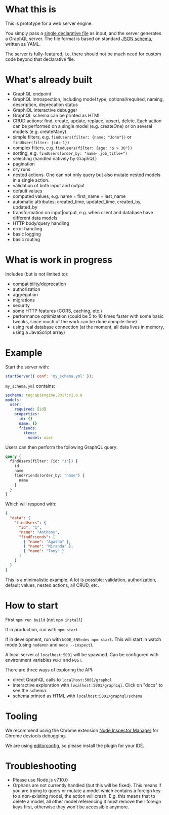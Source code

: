 # What this is

This is prototype for a web server engine.

You simply pass a [single declarative file](https://github.com/Coursio/api-engine/blob/master/examples/pet.schema.yml) as input, and the server generates a GraphQL server. The file format is based on standard [JSON schema](http://json-schema.org/), written as YAML.

The server is fully-featured, i.e. there should not be much need for custom code beyond that declarative file.

# What's already built

  - GraphQL endpoint
  - GraphQL introspection, including model type, optional/required, naming, description, deprecation status
  - GraphiQL interactive debugger
  - GraphQL schema can be printed as HTML
  - CRUD actions: find, create, update, replace, upsert, delete. Each action can be performed on a single model (e.g. createOne) or on several models (e.g. createMany).
  - simple filters, e.g. `findUsers(filter: {name: "John"})` or `findUser(filter: {id: 1})`
  - complex filters, e.g. `findUsers(filter: {age: "$ > 30"})`
  - sorting, e.g. `findUsers(order_by: "name-,job_title+")`
  - selecting (handled natively by GraphQL)
  - pagination
  - dry runs
  - nested actions. One can not only query but also mutate nested models in a single action.
  - validation of both input and output
  - default values
  - computed values, e.g. name = first_name + last_name
  - automatic attributes: created_time, updated_time, created_by, updated_by
  - transformation on input|output, e.g. when client and database have different data models
  - HTTP body/query handling
  - error handling
  - basic logging
  - basic routing

# What is work in progress

Includes (but is not limited to):
  - compatibility/deprecation
  - authorization
  - aggregation
  - migrations
  - security
  - some HTTP features (CORS, caching, etc.)
  - performance optimization (could be 5 to 10 times faster with some basic tweaks, since much of the work can be done compile-time)
  - using real database connection (at the moment, all data lives in memory, using a JavaScript array)

# Example

Start the server with:

```javascript
startServer({ conf: 'my_schema.yml' });
```

`my_schema.yml` contains:

```yml
$schema: tag:apiengine,2017:v1.0.0
models:
  user:
    required: [id]
    properties:
      id: {}
      name: {}
      friends:
        items:
          model: user
```

Users can then perform the following GraphQL query:

```graphql
query {
  findUsers(filter: {id: "1"}) {
    id
    name
    findFriends(order_by: "name") {
      name
    }
  }
}
```

Which will respond with:

```json
{
  "data": {
    "findUsers": {
      "id": "1",
      "name": "Anthony",
      "findFriends": [
        { "name": "Agatha" },
        { "name": "Miranda" },
        { "name": "Tony" }
      ]
    }
  }
}
```

This is a minimalistic example. A lot is possible: validation, authorization, default values, nested actions, all CRUD, etc.

# How to start

First `npm run build` (not `npm install`)

If in production, run with `npm start`

If in development, run with `NODE_ENV=dev npm start`. This will start in watch mode (using `nodemon` and `node --inspect`).

A local server at `localhost:5001` will be spawned. Can be configured with environment variables `PORT` and `HOST`.

There are three ways of exploring the API:
  - direct GraphQL calls to `localhost:5001/graphql`
  - interactive exploration with `localhost:5001/graphiql`. Click on "docs" to see the schema.
  - schema printed as HTML with `localhost:5001/graphql/schema`

# Tooling

We recommend using the Chrome extension [Node Inspector Manager](https://github.com/june07/NIM) for Chrome devtools debugging.

We are using [editorconfig](http://editorconfig.org/), so please install the plugin for your IDE.

# Troubleshooting

  - Please use Node.js v7.10.0
  - Orphans are not currently handled (but this will be fixed). This means if you are trying to query or mutate a model which contains a foreign key to a non-existing model, the action will crash. E.g. this means that to delete a model, all other model referencing it must remove their foreign keys first, otherwise they won't be accessible anymore.
